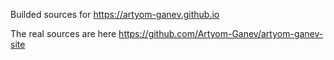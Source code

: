 Builded sources for https://artyom-ganev.github.io

The real sources are here
https://github.com/Artyom-Ganev/artyom-ganev-site
